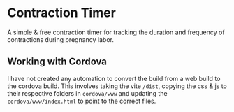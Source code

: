 # Contraction Timer
A simple &amp; free contraction timer for tracking the duration and frequency of contractions during pregnancy labor.


## Working with Cordova
I have not created any automation to convert the build from a web build to the cordova build.
This involves taking the vite `/dist`, copying the css & js to their respective folders in `cordova/www`
and updating the `cordova/www/index.html` to point to the correct files.